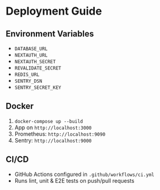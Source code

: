 # Deployment Guide

## Environment Variables
- `DATABASE_URL`
- `NEXTAUTH_URL`
- `NEXTAUTH_SECRET`
- `REVALIDATE_SECRET`
- `REDIS_URL`
- `SENTRY_DSN`
- `SENTRY_SECRET_KEY`

## Docker
1. `docker-compose up --build`
2. App on `http://localhost:3000`
3. Prometheus: `http://localhost:9090`
4. Sentry: `http://localhost:9000`

## CI/CD
- GitHub Actions configured in `.github/workflows/ci.yml`
- Runs lint, unit & E2E tests on push/pull requests
